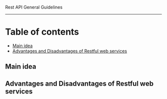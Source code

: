 Rest API General Guidelines
________

# Table of contents

* [Main idea](#main-idea)
* [Advantages and Disadvantages of Restful web services](#advantages-and-disadvantages-of-restful-web-services)

## Main idea

## Advantages and Disadvantages of Restful web services

